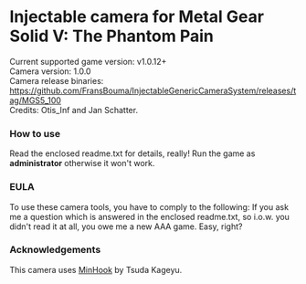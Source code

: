 Injectable camera for Metal Gear Solid V: The Phantom Pain
============================

Current supported game version: v1.0.12+  
Camera version: 1.0.0  
Camera release binaries: https://github.com/FransBouma/InjectableGenericCameraSystem/releases/tag/MGS5_100   
Credits: Otis_Inf and Jan Schatter.

### How to use
Read the enclosed readme.txt for details, really! Run the game as **administrator** otherwise it won't work.

### EULA
To use these camera tools, you have to comply to the following:
If you ask me a question which is answered in the enclosed readme.txt, so i.o.w. you didn't read it at all, 
you owe me a new AAA game. Easy, right? 

### Acknowledgements
This camera uses [MinHook](https://github.com/TsudaKageyu/minhook) by Tsuda Kageyu.
